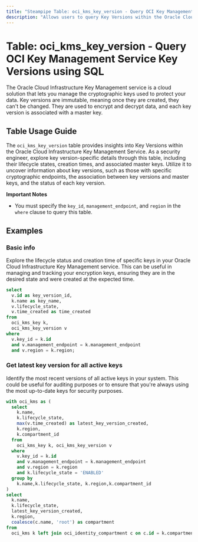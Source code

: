 ```yaml
---
title: "Steampipe Table: oci_kms_key_version - Query OCI Key Management Service Key Versions using SQL"
description: "Allows users to query Key Versions within the Oracle Cloud Infrastructure Key Management Service."
---
```


# Table: oci_kms_key_version - Query OCI Key Management Service Key Versions using SQL

The Oracle Cloud Infrastructure Key Management service is a cloud solution that lets you manage the cryptographic keys used to protect your data. Key versions are immutable, meaning once they are created, they can't be changed. They are used to encrypt and decrypt data, and each key version is associated with a master key.

## Table Usage Guide

The `oci_kms_key_version` table provides insights into Key Versions within the Oracle Cloud Infrastructure Key Management Service. As a security engineer, explore key version-specific details through this table, including their lifecycle states, creation times, and associated master keys. Utilize it to uncover information about key versions, such as those with specific cryptographic endpoints, the association between key versions and master keys, and the status of each key version.

**Important Notes**
- You must specify the `key_id`, `management_endpoint`, and `region` in the `where` clause to query this table.

## Examples

### Basic info
Explore the lifecycle status and creation time of specific keys in your Oracle Cloud Infrastructure Key Management service. This can be useful in managing and tracking your encryption keys, ensuring they are in the desired state and were created at the expected time.

```sql
select
  v.id as key_version_id,
  k.name as key_name,
  v.lifecycle_state,
  v.time_created as time_created
from
  oci_kms_key k,
  oci_kms_key_version v
where
  v.key_id = k.id
  and v.management_endpoint = k.management_endpoint
  and v.region = k.region;
```

### Get latest key version for all active keys
Identify the most recent versions of all active keys in your system. This could be useful for auditing purposes or to ensure that you're always using the most up-to-date keys for security purposes.

```sql
with oci_kms as (
  select
    k.name,
    k.lifecycle_state,
    max(v.time_created) as latest_key_version_created,
    k.region,
    k.compartment_id
  from
    oci_kms_key k, oci_kms_key_version v
  where
    v.key_id = k.id
    and v.management_endpoint = k.management_endpoint
    and v.region = k.region
    and k.lifecycle_state = 'ENABLED'
  group by
    k.name,k.lifecycle_state, k.region,k.compartment_id
)
select
  k.name,
  k.lifecycle_state,
  latest_key_version_created,
  k.region,
  coalesce(c.name, 'root') as compartment
from
  oci_kms k left join oci_identity_compartment c on c.id = k.compartment_id;
```